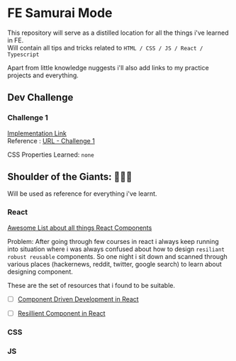 # FE Samurai Mode

This repository will serve as a distilled location for all the things i've learned in FE. <br>
Will contain all tips and tricks related to  `HTML / CSS / JS / React / Typescript`

Apart from little knowledge nuggests i'll also add links to my practice projects and everything. 




## Dev Challenge 

### Challenge 1
[Implementation Link](https://replit.com/@perceptron007/Challenge-1-Dev-Challenge?v=1)
<br>
Reference : [URL - Challenge 1](https://devchallenges.io/challenges/wBunSb7FPrIepJZAg0sY)

CSS Properties Learned: `none`


## Shoulder of the Giants: 🧑🏻‍💻

Will be used as reference for everything i've learnt. 

### React

[Awesome List about all things React Components](https://github.com/component-driven/awesome-list)

Problem: After going through few courses in react i always keep running into situation where i was always confused about how to design `resiliant robust reusable` components. So one night i sit down and scanned through various places (hackernews, reddit, twitter, google search) to learn about designing component. 

These are the set of resources that i found to be suitable.
- [ ] [Component Driven Development in React](https://egghead.io/courses/component-driven-development-in-react-e0bf)
- [ ] [Resillient Component in React](https://youtu.be/1U9oGd3VD9w)


### CSS 


### JS
